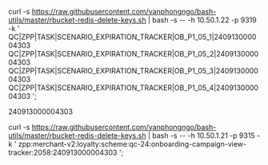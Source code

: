 curl -s https://raw.githubusercontent.com/vanphongngo/bash-utils/master/rbucket-redis-delete-keys.sh | bash -s -- -h 10.50.1.22 -p 9319 -k '
  QC|ZPP|TASK|SCENARIO_EXPIRATION_TRACKER|OB_P1_05_1|240913000004303 
  QC|ZPP|TASK|SCENARIO_EXPIRATION_TRACKER|OB_P1_05_2|240913000004303 
  QC|ZPP|TASK|SCENARIO_EXPIRATION_TRACKER|OB_P1_05_3|240913000004303 
  QC|ZPP|TASK|SCENARIO_EXPIRATION_TRACKER|OB_P1_05_4|240913000004303
';

240913000004303


curl -s https://raw.githubusercontent.com/vanphongngo/bash-utils/master/rbucket-redis-delete-keys.sh | bash -s -- -h 10.50.1.21 -p 9315 -k '
zpp:merchant-v2:loyalty:scheme:qc-24:onboarding-campaign-view-tracker:2058:240913000004303
';


